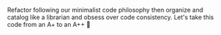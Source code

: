 Refactor following our minimalist code philosophy then organize and catalog like a librarian and obsess over code consistency. Let's take this code from an A+ to an A++ 🚀
